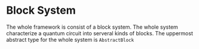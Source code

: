 # Block System

The whole framework is consist of a block system. The whole system characterize
a quantum circuit into serveral kinds of blocks. The uppermost abstract type for the whole system is `AbstractBlock`

